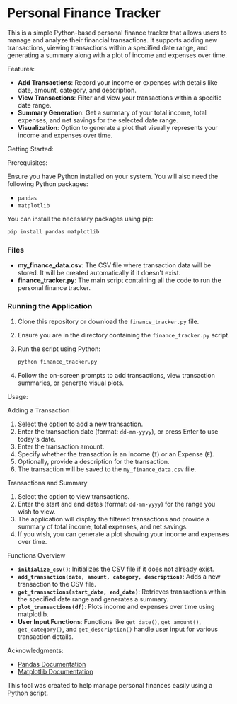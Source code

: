 # Personal Finance Tracker

This is a simple Python-based personal finance tracker that allows users to manage and analyze their financial transactions. It supports adding new transactions, viewing transactions within a specified date range, and generating a summary along with a plot of income and expenses over time.

Features:

- **Add Transactions**: Record your income or expenses with details like date, amount, category, and description.
- **View Transactions**: Filter and view your transactions within a specific date range.
- **Summary Generation**: Get a summary of your total income, total expenses, and net savings for the selected date range.
- **Visualization**: Option to generate a plot that visually represents your income and expenses over time.

Getting Started:

Prerequisites:

Ensure you have Python installed on your system. You will also need the following Python packages:

- `pandas`
- `matplotlib`

You can install the necessary packages using pip:

```bash
pip install pandas matplotlib
```

### Files

- **my_finance_data.csv**: The CSV file where transaction data will be stored. It will be created automatically if it doesn't exist.
- **finance_tracker.py**: The main script containing all the code to run the personal finance tracker.

### Running the Application

1. Clone this repository or download the `finance_tracker.py` file.

2. Ensure you are in the directory containing the `finance_tracker.py` script.

3. Run the script using Python:

   ```bash
   python finance_tracker.py
   ```

4. Follow the on-screen prompts to add transactions, view transaction summaries, or generate visual plots.

Usage:

Adding a Transaction

1. Select the option to add a new transaction.
2. Enter the transaction date (format: `dd-mm-yyyy`), or press Enter to use today's date.
3. Enter the transaction amount.
4. Specify whether the transaction is an Income (`I`) or an Expense (`E`).
5. Optionally, provide a description for the transaction.
6. The transaction will be saved to the `my_finance_data.csv` file.

Transactions and Summary

1. Select the option to view transactions.
2. Enter the start and end dates (format: `dd-mm-yyyy`) for the range you wish to view.
3. The application will display the filtered transactions and provide a summary of total income, total expenses, and net savings.
4. If you wish, you can generate a plot showing your income and expenses over time.

Functions Overview

- **`initialize_csv()`**: Initializes the CSV file if it does not already exist.
- **`add_transaction(date, amount, category, description)`**: Adds a new transaction to the CSV file.
- **`get_transactions(start_date, end_date)`**: Retrieves transactions within the specified date range and generates a summary.
- **`plot_transactions(df)`**: Plots income and expenses over time using matplotlib.
- **User Input Functions**: Functions like `get_date()`, `get_amount()`, `get_category()`, and `get_description()` handle user input for various transaction details.

Acknowledgments:

- [Pandas Documentation](https://pandas.pydata.org/)
- [Matplotlib Documentation](https://matplotlib.org/)

This tool was created to help manage personal finances easily using a Python script.
